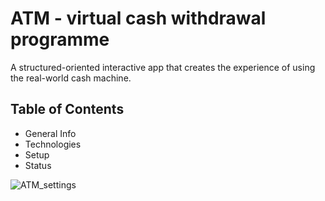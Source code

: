 # ATM - virtual cash withdrawal programme
A structured-oriented interactive app that creates the experience of using the real-world cash machine.
## Table of Contents
* General Info
* Technologies
* Setup
* Status

![ATM_settings](https://github.com/AgnieszkaAureliaMarczak/ATM_interactive_cash_withdrawal/assets/139965402/e9c9bfc1-3a4b-48fc-8d16-3e6e2d743482)
